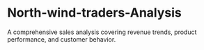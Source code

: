 # North-wind-traders-Analysis
A comprehensive sales analysis covering revenue trends, product performance, and customer behavior.

